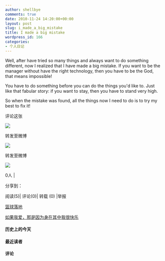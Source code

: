 ```yaml
---
author: shellbye
comments: true
date: 2010-11-24 14:20:00+00:00
layout: post
slug: i_made_a_big_mistake
title: I made a big mistake
wordpress_id: 166
categories:
- 个人日记
---
```


   Well, after have tried so many things and always want to do something different, now I realized that I have made a big mistake. If you want to be the manager without have the right technology, then you have to be the God, that means impossible!  
  
You have to do something before you can do the things you'd like to. Just like that fabular story: if you want to stay, then you have to stand very high.  
  
So when the mistake was found, all the things now I need to do is to try my best to fix it!  




































评论这张









![](http://b.bst.126.net/newpage/images/microblog.png?1)

转发至微博
















![](http://b.bst.126.net/newpage/images/microblog.png?1)

转发至微博













![](http://b.bst.126.net/style/common/tuijian.png)

0人 | 
	        
分享到： 






阅读(5)|
评论(0)|
转载 (0)
|举报



























[篮球落地](http://bai444854713.blog.163.com/blog/static/163312182201010206320552/)





[如果我爱，那是因为身在其中我很快乐](http://bai444854713.blog.163.com/blog/static/163312182201010251040187/)










#### 历史上的今天













#### 最近读者
















#### 评论



















